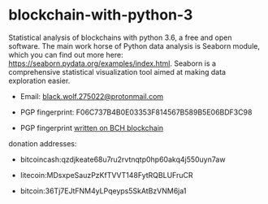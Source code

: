 # blockchain-with-python-3
Statistical analysis of blockchains with python 3.6, a free and open software. The main work horse of Python data analysis is Seaborn module, which you can find out more here: https://seaborn.pydata.org/examples/index.html. Seaborn is a comprehensive statistical visualization tool aimed at making data exploration easier.

* Email: black.wolf.275022@protonmail.com

* PGP fingerprint: F06C737B4B0E03353F814567B589B5E06BDF3C98

* PGP fingerprint [written on BCH blockchain](https://explorer.bitcoin.com/bch/tx/49ac5b46ab7beee4e0e56aa7060167e52cbbfa49e5755596e5ad8b6bf7e9059b)



donation addresses:

* bitcoincash:qzdjkeate68u7ru2rvtnqtp0hp60akq4j550uyn7aw

* litecoin:MDsxpeSauzPzKfTVVT148FytRQBLUFruCR

* bitcoin:36Tj7EJtFNM4yLPqeyps5SkAtBzVNM6ja1

